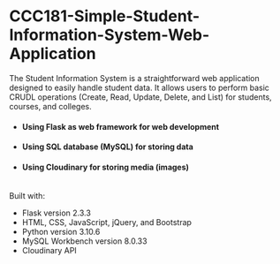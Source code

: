 # CCC181-Simple-Student-Information-System-Web-Application

The Student Information System is a straightforward web application designed to easily handle student data. It allows users to perform basic CRUDL operations (Create, Read, Update, Delete, and List) for students, courses, and colleges.

- #### Using Flask as web framework for web development
- #### Using SQL database (MySQL) for storing data
- #### Using Cloudinary for storing media (images)

<br>
Built with:

- Flask version 2.3.3
- HTML, CSS, JavaScript, jQuery, and Bootstrap
- Python version 3.10.6
- MySQL Workbench version 8.0.33
- Cloudinary API
